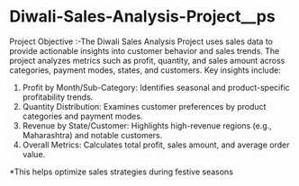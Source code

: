# Diwali-Sales-Analysis-Project__ps
Project Objective :-The Diwali Sales Analysis Project uses sales data to provide actionable insights into customer behavior and sales trends. The project analyzes metrics such as profit, quantity, and sales amount across categories, payment modes, states, and customers. Key insights include:
1. Profit by Month/Sub-Category: Identifies seasonal and product-specific profitability trends.
2. Quantity Distribution: Examines customer preferences by product categories and payment modes.
3. Revenue by State/Customer: Highlights high-revenue regions (e.g., Maharashtra) and notable customers.
4. Overall Metrics: Calculates total profit, sales amount, and average order value.

*This helps optimize sales strategies during festive seasons
